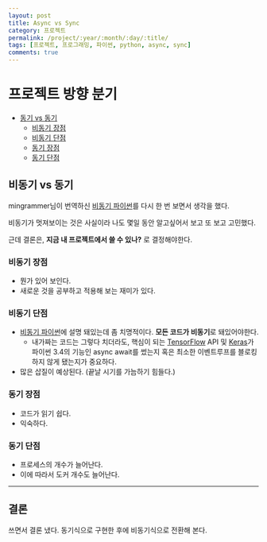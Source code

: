 ```yaml
---
layout: post
title: Async vs Sync
category: 프로젝트
permalink: /project/:year/:month/:day/:title/
tags: [프로젝트, 프로그래밍, 파이썬, python, async, sync]
comments: true
---
```

# 프로젝트 방향 분기

<!-- toc orderedList:0 depthFrom:1 depthTo:6 -->

* [동기 vs 동기](#동기-vs-동기)
  * [비동기 장점](#비동기-장점)
  * [비동기 단점](#비동기-단점)
  * [동기 장점](#동기-장점)
  * [동기 단점](#동기-단점)

<!-- tocstop -->

## 비동기 vs 동기

mingrammer님이 번역하신 [비동기 파이썬](https://mingrammer.com/translation-asynchronous-python/)를 다시 한 번 보면서 생각을 했다. 

비동기가 멋져보이는 것은 사실이라 나도 몇일 동안 알고싶어서 보고 또 보고 고민했다.

근데 결론은, **지금 내 프로젝트에서 쓸 수 있나?** 로 결정해야한다.
 
### 비동기 장점
- 뭔가 있어 보인다.
- 새로운 것을 공부하고 적용해 보는 재미가 있다.

### 비동기 단점
- [비동기 파이썬](https://mingrammer.com/translation-asynchronous-python/)에 설명 돼있는데 좀 치명적이다. **모든 코드가 비동기**로 돼있어야한다.
    - 내가짜는 코드는 그렇다 치더라도, 핵심이 되는 [TensorFlow](https://www.tensorflow.org/) API 및 [Keras](https://keras.io/)가 파이썬 3.4의 기능인 async await를 썼는지 혹은 최소한 이벤트루프를 블로킹하지 않게 됐는지가 중요하다.
- 많은 삽질이 예상된다. (끝날 시기를 가늠하기 힘들다.)

### 동기 장점
- 코드가 읽기 쉽다.
- 익숙하다.

### 동기 단점
- 프로세스의 개수가 늘어난다.
- 이에 따라서 도커 개수도 늘어난다.

---

## 결론
쓰면서 결론 냈다. 동기식으로 구현한 후에 비동기식으로 전환해 본다.